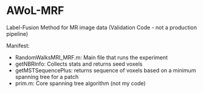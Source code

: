 # AWoL-MRF
Label-Fusion Method for MR image data (Validation Code - not a production pipeline) 

Manifest:
* RandomWalksMRI_MRF.m: Main file that runs the experiment
* getNBRInfo: Collects stats and returns seed voxels
* getMSTSequencePlus: returns sequence of voxels based on a minimum spanning tree for a patch
* prim.m: Core spanning tree algorithm (not my code)
